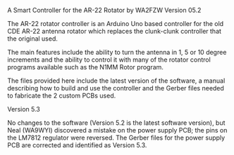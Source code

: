 A Smart Controller for the AR-22 Rotator by WA2FZW
Version 05.2

The AR-22 rotator controller is an Arduino Uno based controller for the old
CDE AR-22 antenna rotator which replaces the clunk-clunk controller that the
original used.

The main features include the ability to turn the antenna in 1, 5 or 10
degree increments and the ability to control it with many of the rotator
control programs available such as the N1MM Rotor program.

The files provided here include the latest version of the software, a manual
describing how to build and use the controller and the Gerber files needed
to fabricate the 2 custom PCBs used.

Version 5.3

No changes to the software (Version 5.2 is the latest software version), but
Neal (WA9WYI) discovered a mistake on the power supply PCB; the pins on the
LM7812 regulator were reversed. The Gerber files for the power supply PCB
are corrected and identified as Version 5.3.
